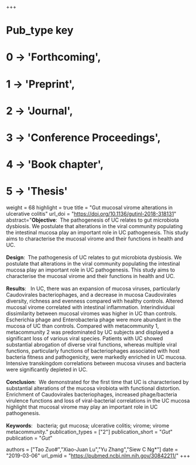 +++
# Pub_type key
# 0 -> 'Forthcoming',
# 1 -> 'Preprint',
# 2 -> 'Journal',
# 3 -> 'Conference Proceedings',
# 4 -> 'Book chapter',
# 5 -> 'Thesis'

weight = 68
highlight = true
title = "Gut mucosal virome alterations in ulcerative colitis"
url_doi = "https://doi.org/10.1136/gutjnl-2018-318131"
abstract="**Objective**: &nbsp;The pathogenesis of UC relates to gut microbiota dysbiosis. We postulate that alterations in the viral community populating the intestinal mucosa play an important role in UC pathogenesis. This study aims to characterise the mucosal virome and their functions in health and UC.<br><br>**Design**: &nbsp;The pathogenesis of UC relates to gut microbiota dysbiosis. We postulate that alterations in the viral community populating the intestinal mucosa play an important role in UC pathogenesis. This study aims to characterise the mucosal virome and their functions in health and UC.<br><br>**Results**: &nbsp; In UC, there was an expansion of mucosa viruses, particularly Caudovirales bacteriophages, and a decrease in mucosa Caudovirales diversity, richness and evenness compared with healthy controls. Altered mucosal virome correlated with intestinal inflammation. Interindividual dissimilarity between mucosal viromes was higher in UC than controls. Escherichia phage and Enterobacteria phage were more abundant in the mucosa of UC than controls. Compared with metacommunity 1, metacommunity 2 was predominated by UC subjects and displayed a significant loss of various viral species. Patients with UC showed substantial abrogation of diverse viral functions, whereas multiple viral functions, particularly functions of bacteriophages associated with host bacteria fitness and pathogenicity, were markedly enriched in UC mucosa. Intensive transkingdom correlations between mucosa viruses and bacteria were significantly depleted in UC.<br><br>**Conclusion**: &nbsp;We demonstrated for the first time that UC is characterised by substantial alterations of the mucosa virobiota with functional distortion. Enrichment of Caudovirales bacteriophages, increased phage/bacteria virulence functions and loss of viral-bacterial correlations in the UC mucosa highlight that mucosal virome may play an important role in UC pathogenesis.<br><br>**Keywords**: &nbsp; bacteria; gut mucosa; ulcerative colitis; virome; virome metacommunity."
publication_types = ["2"]
publication_short = "*Gut*"
publication = "*Gut*"

authors = ["Tao Zuo#","Xiao-Juan Lu","Yu Zhang","Siew C Ng*"]
date = "2019-03-06"
url_pmid = "https://pubmed.ncbi.nlm.nih.gov/30842211/"
+++
